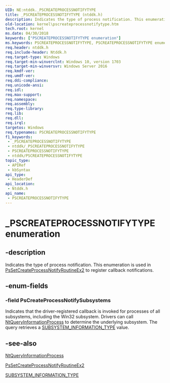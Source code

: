 ```yaml
---
UID: NE:ntddk._PSCREATEPROCESSNOTIFYTYPE
title: _PSCREATEPROCESSNOTIFYTYPE (ntddk.h)
description: Indicates the type of process notification. This enumeration is used in PsSetCreateProcessNotifyRoutineEx2 to register callback notifications.
old-location: kernel\pscreateprocessnotifytype.htm
tech.root: kernel
ms.date: 04/30/2018
keywords: ["PSCREATEPROCESSNOTIFYTYPE enumeration"]
ms.keywords: PSCREATEPROCESSNOTIFYTYPE, PSCREATEPROCESSNOTIFYTYPE enumeration [Kernel-Mode Driver Architecture], PsCreateProcessNotifySubsystems, _PSCREATEPROCESSNOTIFYTYPE, kernel.pscreateprocessnotifytype, ntddk/PSCREATEPROCESSNOTIFYTYPE, ntddk/PsCreateProcessNotifySubsystems
req.header: ntddk.h
req.include-header: Ntddk.h
req.target-type: Windows
req.target-min-winverclnt: Windows 10, version 1703
req.target-min-winversvr: Windows Server 2016
req.kmdf-ver: 
req.umdf-ver: 
req.ddi-compliance: 
req.unicode-ansi: 
req.idl: 
req.max-support: 
req.namespace: 
req.assembly: 
req.type-library: 
req.lib: 
req.dll: 
req.irql: 
targetos: Windows
req.typenames: PSCREATEPROCESSNOTIFYTYPE
f1_keywords:
 - _PSCREATEPROCESSNOTIFYTYPE
 - ntddk/_PSCREATEPROCESSNOTIFYTYPE
 - PSCREATEPROCESSNOTIFYTYPE
 - ntddk/PSCREATEPROCESSNOTIFYTYPE
topic_type:
 - APIRef
 - kbSyntax
api_type:
 - HeaderDef
api_location:
 - Ntddk.h
api_name:
 - PSCREATEPROCESSNOTIFYTYPE
---
```


# _PSCREATEPROCESSNOTIFYTYPE enumeration


## -description

Indicates the type of process notification. This enumeration is used in <a href="/windows-hardware/drivers/ddi/ntddk/nf-ntddk-pssetcreateprocessnotifyroutineex2">PsSetCreateProcessNotifyRoutineEx2</a> to register callback notifications.

## -enum-fields

### -field PsCreateProcessNotifySubsystems

Indicates that the driver-registered callback is invoked for processes of all subsystems, including the Win32 subsystem. Drivers can call <a href="/windows/win32/api/winternl/nf-winternl-ntqueryinformationprocess">NtQueryInformationProcess</a> to determine the underlying subsystem. The query retrieves a  <a href="/windows-hardware/drivers/ddi/ntddk/ne-ntddk-_subsystem_information_type">SUBSYSTEM_INFORMATION_TYPE</a> value.

## -see-also

<a href="/windows/win32/api/winternl/nf-winternl-ntqueryinformationprocess">NtQueryInformationProcess</a>



<a href="/windows-hardware/drivers/ddi/ntddk/nf-ntddk-pssetcreateprocessnotifyroutineex2">PsSetCreateProcessNotifyRoutineEx2</a>



<a href="/windows-hardware/drivers/ddi/ntddk/ne-ntddk-_subsystem_information_type">SUBSYSTEM_INFORMATION_TYPE</a>
